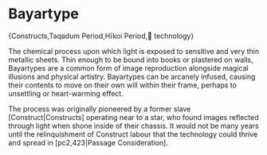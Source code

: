 # Bayartype

{Constructs,Taqadum Period,Hīkoi Period,🔧 technology}

The chemical process upon which light is exposed to sensitive and very thin metallic sheets. Thin enough to be bound into books or plastered on walls, Bayartypes are a common form of image reproduction alongside magical illusions and physical artistry. Bayartypes can be arcanely infused, causing their contents to move on their own will within their frame, perhaps to unsettling or heart-warming effect.

The process was originally pioneered by a former slave [Construct|Constructs] operating near to a star, who found images reflected through light when shone inside of their chassis. It would not be many years until the relinquishment of Construct labour that the technology could thrive and spread in [pc2,423|Passage Consideration].
